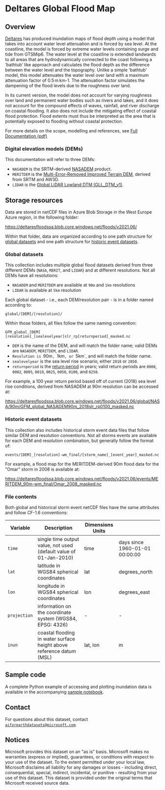 # Deltares Global Flood Map

## Overview

[Deltares](https://www.deltares.nl/en/) has produced inundation maps of flood depth using a model that takes into account water level attenuation and is forced by sea level. At the coastline, the model is forced by extreme water levels containing surge and tide from GTSMip6. The water level at the coastline is extended landwards to all areas that are hydrodynamically connected to the coast following a ‘bathtub’ like approach and calculates the flood depth as the difference between the water level and the topography. Unlike a simple 'bathtub' model, this model attenuates the water level over land with a maximum attenuation factor of 0.5 m km-1. The attenuation factor simulates the dampening of the flood levels due to the roughness over land.

In its current version, the model does not account for varying roughness over land and permanent water bodies such as rivers and lakes, and it does not account for the compound effects of waves, rainfall, and river discharge on coastal flooding. It also does not include the mitigating effect of coastal flood protection. Flood extents must thus be interpreted as the area that is potentially exposed to flooding without coastal protection.

For more details on the scope, modelling and references, see [Full Documentation (pdf)](https://deltaresfloodssa.blob.core.windows.net/floods/v2021.06/11206409-003-ZWS-0003_v0.1-Planetary-Computer-Deltares-global-flood-docs.pdf)

### Digital elevation models (DEMs)

This documentation will refer to three DEMs:

* `NASADEM` is the SRTM-derived [NASADEM](https://lpdaac.usgs.gov/products/nasadem_hgtv001/) product.
* `MERITDEM` is the [Multi-Error-Removed Improved Terrain DEM](http://hydro.iis.u-tokyo.ac.jp/~yamadai/MERIT_DEM/), derived from SRTM and AW3D.
* `LIDAR` is the [Global LiDAR Lowland DTM (GLL_DTM_v1)](https://data.mendeley.com/datasets/v5x4vpnzds/1).

## Storage resources

Data are stored in netCDF files in Azure Blob Storage in the West Europe Azure region, in the following folder:

<https://deltaresfloodssa.blob.core.windows.net/floods/v2021.06/>

Within that folder, data are organized according to one path structure for [global datasets](#global-datasets) and one path structure for [historic event datasets](#historic-event-datasets).

### Global datasets

This collection includes multiple global flood datasets derived from three different DEMs (`NASA`, `MERIT`, and `LIDAR`) and at different resolutions. Not all DEMs have all resolutions:

- `NASADEM` and `MERITDEM` are available at `90m` and `1km` resolutions
- `LIDAR` is available at `5km` resolution

Each global dataset - i.e., each DEM/resolution pair - is in a folder named according to:

`global/[DEM]/[resolution]/`

Within those folders, all files follow the same naming convention:

`GFM_global_[DEM][resolution]_[sealevelyear]slr_rp[returnperiod]_masked.nc`

* `DEM` is the name of the DEM, and will match the folder name; valid DEMs are `NASADEM`, `MERITDEM`, and `LIDAR`.
* `Resolution is `90m`, `1km`, or `5km`, and will match the folder name.
* `sealevelyear` is the sea level rise scenario, either `2018` or `2050`.
* `returnperiod` is the [return period](https://en.wikipedia.org/wiki/Return_period) in years; valid return periods are `0000`, `0002`, `0005`, `0010`, `0025`, `0050`, `0100`, and `0250`.

For example, a 100 year return period based off of current (2018) sea level rise conditions, derived from NASADEM at 90m resolution can be accessed at:

<https://deltaresfloodssa.blob.core.windows.net/floods/v2021.06/global/NASA/90m/GFM_global_NASADEM90m_2018slr_rp0100_masked.nc>

### Historic event datasets

This collection also includes historical storm event data files that follow similar DEM and resolution conventions. Not all storms events are available for each DEM and resolution combination, but generally follow the format of:

`events/[DEM]_[resolution]-wm_final/[storm_name]_[event_year]_masked.nc`

For example, a flood map for the MERITDEM-derived 90m flood data for the "Omar" storm in 2008 is available at:

<https://deltaresfloodssa.blob.core.windows.net/floods/v2021.06/events/MERITDEM_90m-wm_final/Omar_2008_masked.nc>

### File contents

Both global and historical storm event netCDF files have the same attributes and follow CF-1.6 conventions:

| Variable     | Description                                                          | Dimensions Units |                                |
|--------------|----------------------------------------------------------------------|------------------|--------------------------------|
| `time`       | single time output value, not used (default value of 01-Jan-2010)    | time             | days since 1960-01-01 00:00:00 |
| `lat`        | latitude in WGS84 spherical coordinates                              | lat              | degrees_north                  |
| `lon`        | longitude in WGS84 spherical coordinates                             | lon              | degrees_east                   |
| `projection` | information on the coordinate system (WGS84, EPSG: 4326)             | -                | -                              |
| `inun`       | coastal flooding in water surface height above reference datum (MSL) | lat, lon         | m                              |

## Sample code

A complete Python example of accessing and plotting inundation data is available in the accompanying [sample notebook](deltares-floods.ipynb).

## Contact

For questions about this dataset, contact [`aiforearthdatasets@microsoft.com`](mailto:aiforearthdatasets@microsoft.com?subject=deltares-floods%20question).

## Notices

Microsoft provides this dataset on an "as is" basis.  Microsoft makes no warranties (express or implied), guarantees, or conditions with respect to your use of the dataset. To the extent permitted under your local law, Microsoft disclaims all liability for any damages or losses - including direct, consequential, special, indirect, incidental, or punitive - resulting from your use of this dataset. This dataset is provided under the original terms that Microsoft received source data.
